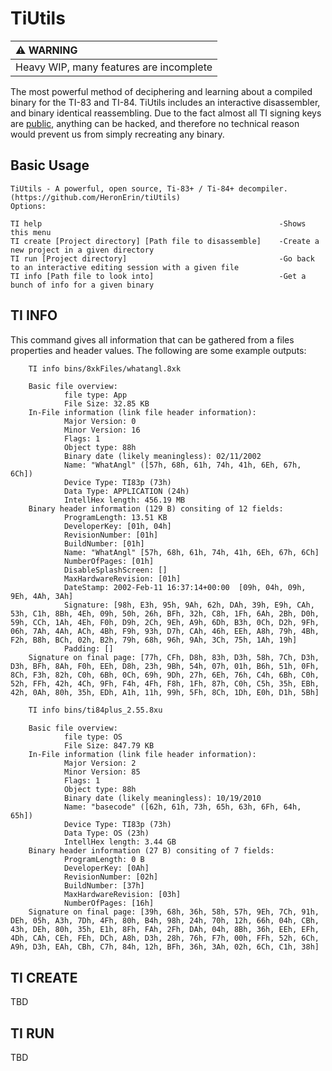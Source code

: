 # TiUtils

| :warning: WARNING                        |
|:-----------------------------------------|
| Heavy WIP, many features are incomplete  |

The most powerful method of deciphering and learning about a compiled binary for the TI-83 and TI-84. TiUtils includes an interactive disassembler, and binary identical reassembling. Due to the fact almost all TI signing keys are [public](https://wikiti.brandonw.net/index.php?title=83Plus:OS:Signing_keys), anything can be hacked, and therefore no technical reason would prevent us from simply recreating any binary.



## Basic Usage

```plaintext
TiUtils - A powerful, open source, Ti-83+ / Ti-84+ decompiler. (https://github.com/HeronErin/tiUtils)
Options:

TI help                                                     -Shows this menu
TI create [Project directory] [Path file to disassemble]    -Create a new project in a given directory
TI run [Project directory]                                  -Go back to an interactive editing session with a given file
TI info [Path file to look into]                            -Get a bunch of info for a given binary
```

## TI INFO

This command gives all information that can be gathered from a files properties and header values. The following are some example outputs:
```bash
    TI info bins/8xkFiles/whatangl.8xk
```
```plaintext
    Basic file overview:
            file type: App
            File Size: 32.85 KB
    In-File information (link file header information):
            Major Version: 0
            Minor Version: 16
            Flags: 1
            Object type: 88h
            Binary date (likely meaningless): 02/11/2002
            Name: "WhatAngl" ([57h, 68h, 61h, 74h, 41h, 6Eh, 67h, 6Ch])
            Device Type: TI83p (73h)
            Data Type: APPLICATION (24h)
            IntellHex length: 456.19 MB
    Binary header information (129 B) consiting of 12 fields:
            ProgramLength: 13.51 KB
            DeveloperKey: [01h, 04h]
            RevisionNumber: [01h]
            BuildNumber: [01h]
            Name: "WhatAngl" [57h, 68h, 61h, 74h, 41h, 6Eh, 67h, 6Ch]
            NumberOfPages: [01h]
            DisableSplashScreen: []
            MaxHardwareRevision: [01h]
            DateStamp: 2002-Feb-11 16:37:14+00:00  [09h, 04h, 09h, 9Eh, 4Ah, 3Ah]
            Signature: [98h, E3h, 95h, 9Ah, 62h, DAh, 39h, E9h, CAh, 53h, C1h, 8Bh, 4Eh, 09h, 50h, 26h, BFh, 32h, C8h, 1Fh, 6Ah, 2Bh, D0h, 59h, CCh, 1Ah, 4Eh, F0h, D9h, 2Ch, 9Eh, A9h, 6Dh, B3h, 0Ch, D2h, 9Fh, 06h, 7Ah, 4Ah, ACh, 4Bh, F9h, 93h, D7h, CAh, 46h, EEh, A8h, 79h, 4Bh, F2h, B8h, BCh, 02h, B2h, 79h, 68h, 96h, 9Ah, 3Ch, 75h, 1Ah, 19h]
            Padding: []
    Signature on final page: [77h, CFh, D8h, 83h, D3h, 58h, 7Ch, D3h, D3h, BFh, 8Ah, F0h, EEh, D8h, 23h, 9Bh, 54h, 07h, 01h, B6h, 51h, 0Fh, 8Ch, F3h, 82h, C0h, 6Bh, 0Ch, 69h, 9Dh, 27h, 6Eh, 76h, C4h, 6Bh, C0h, 52h, FFh, 42h, 4Ch, 9Fh, F4h, 4Fh, F8h, 1Fh, 87h, C0h, C5h, 35h, EBh, 42h, 0Ah, 80h, 35h, EDh, A1h, 11h, 99h, 5Fh, 8Ch, 1Dh, E0h, D1h, 5Bh]
```

```bash
    TI info bins/ti84plus_2.55.8xu
```

```plaintext
    Basic file overview:
            file type: OS
            File Size: 847.79 KB
    In-File information (link file header information):
            Major Version: 2
            Minor Version: 85
            Flags: 1
            Object type: 88h
            Binary date (likely meaningless): 10/19/2010
            Name: "basecode" ([62h, 61h, 73h, 65h, 63h, 6Fh, 64h, 65h])
            Device Type: TI83p (73h)
            Data Type: OS (23h)
            IntellHex length: 3.44 GB
    Binary header information (27 B) consiting of 7 fields:
            ProgramLength: 0 B
            DeveloperKey: [0Ah]
            RevisionNumber: [02h]
            BuildNumber: [37h]
            MaxHardwareRevision: [03h]
            NumberOfPages: [16h]
    Signature on final page: [39h, 68h, 36h, 58h, 57h, 9Eh, 7Ch, 91h, DEh, 05h, A3h, 7Dh, 4Fh, 80h, B4h, 98h, 24h, 70h, 12h, 66h, 04h, CBh, 43h, DEh, 80h, 35h, E1h, 8Fh, FAh, 2Fh, DAh, 04h, 8Bh, 36h, EEh, EFh, 4Dh, CAh, CEh, FEh, DCh, A8h, D3h, 28h, 76h, F7h, 00h, FFh, 52h, 6Ch, A9h, D3h, EAh, CBh, C7h, 84h, 12h, BFh, 36h, 3Ah, 02h, 6Ch, C1h, 38h]
```

## TI CREATE
TBD

## TI RUN
TBD